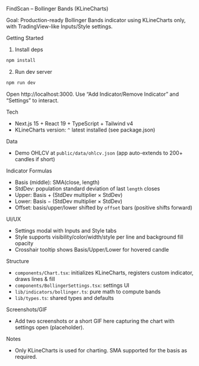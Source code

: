 FindScan – Bollinger Bands (KLineCharts)

Goal: Production-ready Bollinger Bands indicator using KLineCharts only, with TradingView-like Inputs/Style settings.

Getting Started

1) Install deps

```bash
npm install
```

2) Run dev server

```bash
npm run dev
```

Open http://localhost:3000. Use “Add Indicator/Remove Indicator” and “Settings” to interact.

Tech

- Next.js 15 + React 19 + TypeScript + Tailwind v4
- KLineCharts version: `^` latest installed (see package.json)

Data

- Demo OHLCV at `public/data/ohlcv.json` (app auto-extends to 200+ candles if short)

Indicator Formulas

- Basis (middle): SMA(close, length)
- StdDev: population standard deviation of last `length` closes
- Upper: Basis + (StdDev multiplier × StdDev)
- Lower: Basis − (StdDev multiplier × StdDev)
- Offset: basis/upper/lower shifted by `offset` bars (positive shifts forward)

UI/UX

- Settings modal with Inputs and Style tabs
- Style supports visibility/color/width/style per line and background fill opacity
- Crosshair tooltip shows Basis/Upper/Lower for hovered candle

Structure

- `components/Chart.tsx`: initializes KLineCharts, registers custom indicator, draws lines & fill
- `components/BollingerSettings.tsx`: settings UI
- `lib/indicators/bollinger.ts`: pure math to compute bands
- `lib/types.ts`: shared types and defaults

Screenshots/GIF

- Add two screenshots or a short GIF here capturing the chart with settings open (placeholder).

Notes

- Only KLineCharts is used for charting. SMA supported for the basis as required.

